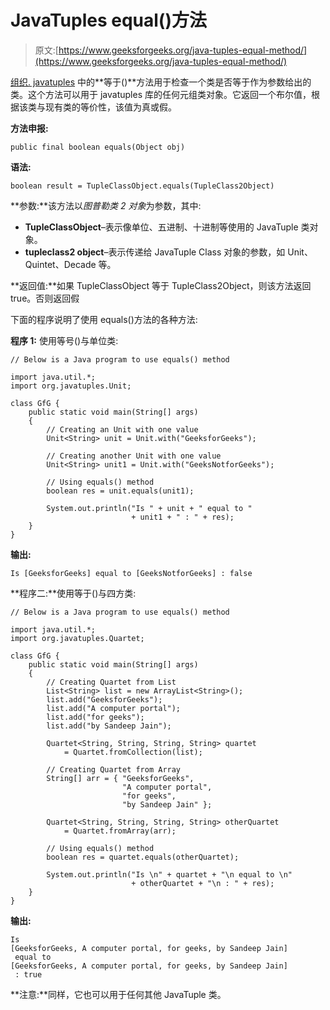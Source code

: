 # JavaTuples equal()方法

> 原文:[https://www.geeksforgeeks.org/java-tuples-equal-method/](https://www.geeksforgeeks.org/java-tuples-equal-method/)

[组织. javatuples](https://www.geeksforgeeks.org/javatuples-introduction/) 中的**等于()**方法用于检查一个类是否等于作为参数给出的类。这个方法可以用于 javatuples 库的任何元组类对象。它返回一个布尔值，根据该类与现有类的等价性，该值为真或假。

**方法申报:**

```
public final boolean equals(Object obj)
```

**语法:**

```
boolean result = TupleClassObject.equals(TupleClass2Object)
```

**参数:**该方法以*图普勒类 2 对象*为参数，其中:

*   **TupleClassObject**–表示像单位、五进制、十进制等使用的 JavaTuple 类对象。
*   **tupleclass2 object**–表示传递给 JavaTuple Class 对象的参数，如 Unit、Quintet、Decade 等。

**返回值:**如果 TupleClassObject 等于 TupleClass2Object，则该方法返回 true。否则返回假

下面的程序说明了使用 equals()方法的各种方法:

**程序 1:** 使用等号()与单位类:

```
// Below is a Java program to use equals() method

import java.util.*;
import org.javatuples.Unit;

class GfG {
    public static void main(String[] args)
    {
        // Creating an Unit with one value
        Unit<String> unit = Unit.with("GeeksforGeeks");

        // Creating another Unit with one value
        Unit<String> unit1 = Unit.with("GeeksNotforGeeks");

        // Using equals() method
        boolean res = unit.equals(unit1);

        System.out.println("Is " + unit + " equal to "
                           + unit1 + " : " + res);
    }
}
```

**输出:**

```
Is [GeeksforGeeks] equal to [GeeksNotforGeeks] : false
```

**程序二:**使用等于()与四方类:

```
// Below is a Java program to use equals() method

import java.util.*;
import org.javatuples.Quartet;

class GfG {
    public static void main(String[] args)
    {
        // Creating Quartet from List
        List<String> list = new ArrayList<String>();
        list.add("GeeksforGeeks");
        list.add("A computer portal");
        list.add("for geeks");
        list.add("by Sandeep Jain");

        Quartet<String, String, String, String> quartet
            = Quartet.fromCollection(list);

        // Creating Quartet from Array
        String[] arr = { "GeeksforGeeks",
                         "A computer portal",
                         "for geeks",
                         "by Sandeep Jain" };

        Quartet<String, String, String, String> otherQuartet
            = Quartet.fromArray(arr);

        // Using equals() method
        boolean res = quartet.equals(otherQuartet);

        System.out.println("Is \n" + quartet + "\n equal to \n"
                           + otherQuartet + "\n : " + res);
    }
}
```

**输出:**

```
Is 
[GeeksforGeeks, A computer portal, for geeks, by Sandeep Jain]
 equal to 
[GeeksforGeeks, A computer portal, for geeks, by Sandeep Jain]
 : true
```

**注意:**同样，它也可以用于任何其他 JavaTuple 类。